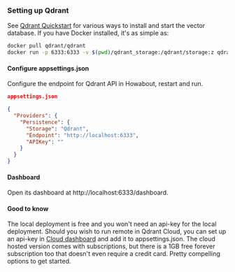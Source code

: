 ### Setting up Qdrant

See [Qdrant Quickstart](https://qdrant.tech/documentation/quick-start/) for various ways to install and start the vector database. If you have Docker installed, it's as simple as:

```bash
docker pull qdrant/qdrant
docker run -p 6333:6333 -v $(pwd)/qdrant_storage:/qdrant/storage:z qdrant/qdrant
```


#### Configure appsettings.json

Configure the endpoint for Qdrant API in Howabout, restart and run.

```json
appsettings.json

{
  "Providers": {
    "Persistence": {
      "Storage": "Qdrant",
      "Endpoint": "http://localhost:6333",
      "APIKey": ""
    }
  }
}
```


#### Dashboard

Open its dashboard at http://localhost:6333/dashboard.


#### Good to know

The local deployment is free and you won't need an api-key for the local deployment. Should you wish to run remote in Qdrant Cloud, you can set up an api-key in [Cloud dashboard](https://qdrant.tech/documentation/cloud/authentication/?q=apikey) and add it to appsettings.json. The cloud hosted version comes with subscriptions, but there is a 1GB free forever subscription too that doesn't even require a credit card. Pretty compelling options to get started.
